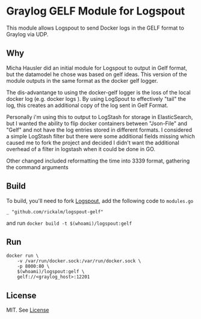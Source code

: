 # Graylog GELF Module for Logspout
This module allows Logspout to send Docker logs in the GELF format to Graylog via UDP.

## Why

Micha Hausler did an initial module for Logspout to output in Gelf format, but the datamodel he chose was based on gelf ideas. This version of the module outputs in the same format as the docker gelf logger.

The dis-advantange to using the docker-gelf logger is the loss of the local docker log (e.g. docker logs <container>). By using LogSpout to effectively "tail" the log, this creates an additional copy of the log sent in Gelf Format.

Personally i'm using this to output to LogStash for storage in ElasticSearch, but I wanted the ability to flip docker containers between "Json-File" and "Gelf" and not have the log entries stored in different formats. I considered a simple LogStash filter but there were some additional fields missing which caused me to fork the project and decided I didn't want the additional overhead of a filter in logstash when it could be done in GO.

Other changed included reformatting the time into 3339 format, gathering the command arguments  

## Build
To build, you'll need to fork [Logspout](https://github.com/gliderlabs/logspout), add the following code to `modules.go` 

```
_ "github.com/rickalm/logspout-gelf"
```
and run `docker build -t $(whoami)/logspout:gelf`

## Run

```
docker run \
    -v /var/run/docker.sock:/var/run/docker.sock \
    -p 8000:80 \
    $(whoami)/logspout:gelf \
    gelf://<graylog_host>:12201

```


## License
MIT. See [License](LICENSE)
